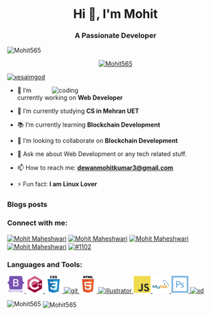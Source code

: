 <h1 align="center">Hi 👋, I'm Mohit</h1>
<h3 align="center">A Passionate Developer</h3>

<p align="left"> <img src="https://komarev.com/ghpvc/?username=Mohit565&label=Profile%20views&color=0e75b6&style=flat" alt="Mohit565" /> </p>

<p align="center"> <a href="https://github.com/ryo-ma/github-profile-trophy.git"><img src="https://github-profile-trophy.vercel.app/?username=Mohit565" alt="Mohit565" /></a> </p>

<p align="left"> <a href="https://twitter.com/xesaimgod" target="blank"><img src="https://img.shields.io/twitter/follow/xesaimgod?logo=twitter&style=for-the-badge" alt="xesaimgod" /></a> </p>

<img align="right" alt="coding" width="400px" src="https://cdn.dribbble.com/users/1292677/screenshots/6139167/avento.gif" />

- 🔭 I’m currently working on **Web Developer**

- 🌱 I’m currently studying **CS in Mehran UET**
 
- 📚 I’m currently learning **Blockchain Development**
 
- 👯 I’m looking to collaborate on **Blockchain Development**

- 💬 Ask me about Web Development or any tech related stuff.
 
- 📫 How to reach me: **dewanmohitkumar3@gmail.com**
 
- ⚡ Fun fact: **I am Linux Lover**

### Blogs posts
<!-- BLOG-POST-LIST:START -->
<!-- BLOG-POST-LIST:END -->

<h3 align="left">Connect with me:</h3>
<p align="left">
<a href="https://twitter.com/xesaimgod" target="blank"><img align="center" src="https://raw.githubusercontent.com/rahuldkjain/github-profile-readme-generator/master/src/images/icons/Social/twitter.svg" alt="Mohit Maheshwari" height="30" width="40" /></a>
<a href="https://www.facebook.com/profile.php?id=100014764423541" target="blank"><img align="center" src="https://raw.githubusercontent.com/rahuldkjain/github-profile-readme-generator/master/src/images/icons/Social/facebook.svg" alt="Mohit Maheshwari" height="30" width="40" /></a>
<a href="https://instagram.com/maheshwarri_mohit" target="blank"><img align="center" src="https://raw.githubusercontent.com/rahuldkjain/github-profile-readme-generator/master/src/images/icons/Social/instagram.svg" alt="Mohit Maheshwari" height="30" width="40" /></a>
<a href="https://medium.com/" target="blank"><img align="center" src="https://raw.githubusercontent.com/rahuldkjain/github-profile-readme-generator/master/src/images/icons/Social/medium.svg" alt="Mohit Maheshwari" height="30" width="40" /></a>
<a href="https://discord.gg/#6196" target="blank"><img align="center" src="https://raw.githubusercontent.com/rahuldkjain/github-profile-readme-generator/master/src/images/icons/Social/discord.svg" alt="#1102" height="30" width="40" /></a>
</p>

<h3 align="left">Languages and Tools:</h3>
<p align="left"> <a href="https://getbootstrap.com" target="_blank"> <img src="https://raw.githubusercontent.com/devicons/devicon/master/icons/bootstrap/bootstrap-plain-wordmark.svg" alt="bootstrap" width="40" height="40"/> </a> <a href="https://www.w3schools.com/cpp/" target="_blank"> <img src="https://raw.githubusercontent.com/devicons/devicon/master/icons/cplusplus/cplusplus-original.svg" alt="cplusplus" width="40" height="40"/> </a> <a href="https://www.w3schools.com/css/" target="_blank"> <img src="https://raw.githubusercontent.com/devicons/devicon/master/icons/css3/css3-original-wordmark.svg" alt="css3" width="40" height="40"/> </a> <a href="https://git-scm.com/" target="_blank"> <img src="https://www.vectorlogo.zone/logos/git-scm/git-scm-icon.svg" alt="git" width="40" height="40"/> </a> <a href="https://www.w3.org/html/" target="_blank"> <img src="https://raw.githubusercontent.com/devicons/devicon/master/icons/html5/html5-original-wordmark.svg" alt="html5" width="40" height="40"/> </a> <a href="https://www.adobe.com/in/products/illustrator.html" target="_blank"> <img src="https://www.vectorlogo.zone/logos/adobe_illustrator/adobe_illustrator-icon.svg" alt="illustrator" width="40" height="40"/> </a> <a href="https://developer.mozilla.org/en-US/docs/Web/JavaScript" target="_blank"> <img src="https://raw.githubusercontent.com/devicons/devicon/master/icons/javascript/javascript-original.svg" alt="javascript" width="40" height="40"/> </a> <a href="https://www.mysql.com/" target="_blank"> <img src="https://raw.githubusercontent.com/devicons/devicon/master/icons/mysql/mysql-original-wordmark.svg" alt="mysql" width="40" height="40"/> </a> <a href="https://www.photoshop.com/en" target="_blank"> <img src="https://raw.githubusercontent.com/devicons/devicon/master/icons/photoshop/photoshop-line.svg" alt="photoshop" width="40" height="40"/> </a> <a href="https://www.adobe.com/products/xd.html" target="_blank"> <img src="https://cdn.worldvectorlogo.com/logos/adobe-xd.svg" alt="xd" width="40" height="40"/> </a> </p>

<p><img align="left" src="https://github-readme-stats.vercel.app/api/top-langs?username=Mohit565&show_icons=true&locale=en&layout=compact" alt="Mohit565" /></p>

<p>&nbsp;<img align="center" src="https://github-readme-stats.vercel.app/api?username=Mohit565&show_icons=true&locale=en" alt="Mohit565" /></p>


